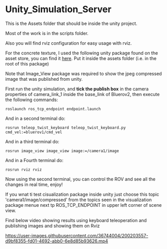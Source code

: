# Unity_Simulation_Server


This is the Assets folder that should be inside the unity project.

Most of the work is in the scripts folder.

Also you will find rviz configuration for easy usage with rviz.

For the concrete texture, I used the following unity package found on the asset store, you can find it [here](https://assetstore.unity.com/packages/2d/textures-materials/concrete/yughues-free-concrete-materials-12951). Put it inside the assets folder (i.e. in the root of this package)

Note that Image_View package was required to show the jpeg compressed image that was published from unity.

First run the unity simulation, and **tick the publish box** in the camera properties of camera_link_1 inside the base_link of Bluerov2, then execute the following commands:

```
roslaunch ros_tcp_endpoint endpoint.launch
```
And in a second terminal do:
```
rosrun teleop_twist_keyboard teleop_twist_keyboard.py cmd_vel:=bluerov1/cmd_vel
```
And in a third terminal do:
```
rosrun image_view image_view image:=/camera1/image
```
And in a Fourth terminal do:
```
rosrun rviz rviz
```

Now using the second terminal, you can control the ROV and see all the changes in real time, enjoy!

If you wnat ti test cisualization package inside unity just choose this topic 'camera1/image/compressed' from the topics seen in the visualization package menue next tp ROS_TCP_ENDPOINT in upper left corner of scene view.

Find below video showing results using keyboard teleoperation and publishing images and showing them on Rviz


https://user-images.githubusercontent.com/36744004/200203557-d9bf8355-fd01-4692-abb0-6e8d85b93626.mp4

